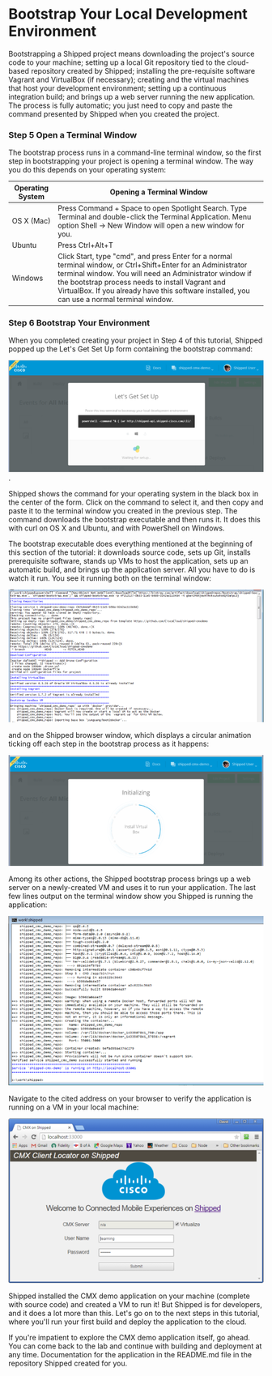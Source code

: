 # Bootstrap Your Local Development Environment

Bootstrapping a Shipped project means downloading the project's source code to your machine; setting up a local Git repository tied to the cloud-based repository created by Shipped; installing the pre-requisite software Vagrant and VirtualBox (if necessary); creating and the virtual machines that host your development environment; setting up a continuous integration build; and brings up a web server running the new application.  The process is fully automatic; you just need to copy and paste the command presented by Shipped when you created the project.

### Step 5 Open a Terminal Window ###

The bootstrap process runs in a command-line terminal window, so the first step in bootstrapping your project is opening a terminal window.  The way you do this depends on your operating system:

Operating System | Opening a Terminal Window
-----------------| -------------------------
OS X (Mac)       | Press Command + Space to open Spotlight Search. Type Terminal and double-click the Terminal Application. Menu option Shell -> New Window will open a new window for you.
Ubuntu | Press Ctrl+Alt+T
Windows | Click Start, type "cmd", and press Enter for a normal terminal window, or Ctrl+Shift+Enter for an Administrator terminal window.  You will need an Administrator window if the bootstrap process needs to install Vagrant and VirtualBox. If you already have this software installed, you can use a normal terminal window.

### Step 6 Bootstrap Your Environment

When you completed creating your project in Step 4 of this tutorial, Shipped popped up the Let's Get Set Up form containing the bootstrap command:

![](lets_get_set_up.png) . 

Shipped shows the command for your operating system in the black box in the center of the form.  Click on the command to select it, and then copy and paste it to the terminal window you created in the previous step.  The command downloads the bootstrap executable and then runs it.  It does this with curl on OS X and Ubuntu, and with PowerShell on Windows.

The bootstrap executable does everything mentioned at the beginning of this section of the tutorial: it downloads source code, sets up Git, installs prerequisite software, stands up VMs to host the application, sets up an automatic build, and brings up the application server.  All you have to do is watch it run.  You see it running both on the terminal window:  

![](bootstrap_command_start.png)

and on the Shipped browser window, which displays a circular animation ticking off each step in the bootstrap process as it happens:

![](initializing_animation.png)

Among its other actions, the Shipped bootstrap process brings up a web server on a newly-created VM and uses it to run your application.  The last few lines output on the terminal window show you Shipped is running the application:

![](bootstrap_command_end.png)

Navigate to the cited address on your browser to verify the application is running on a VM in your local machine: 

![](cmx_sample_app_login.png)

Shipped installed the CMX demo application on your machine (complete with source code) and created a VM to run it!  But Shipped is for developers, and it does a lot more than this.  Let's go on to the next steps in this tutorial, where you'll run your first build and deploy the application to the cloud. 

If you're impatient to explore the CMX demo application itself, go ahead. You can come back to the lab and continue with building and deployment at any time.  Documentation for the application in the README.md file in the repository Shipped created for you.



